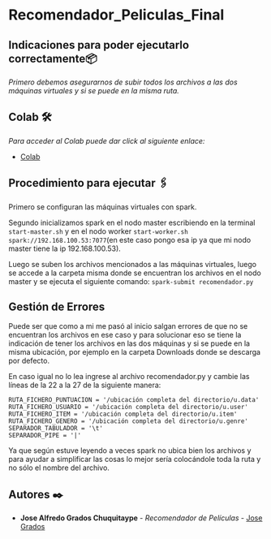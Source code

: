 # Recomendador_Peliculas_Final

## Indicaciones para poder ejecutarlo correctamente📦

_Primero debemos asegurarnos de subir todos los archivos a las dos máquinas virtuales y si se puede en la misma ruta._

## Colab 🛠️

_Para acceder al Colab puede dar click al siguiente enlace:_

* [Colab](https://colab.research.google.com/drive/115FMVkoSl0Ufjk5E44Dxku9y37pz6Rv3?usp=sharing)

## Procedimiento para ejecutar 🖇️

Primero se configuran las máquinas virtuales con spark.

Segundo inicializamos spark en el nodo master escribiendo en la terminal `start-master.sh` y en el nodo worker `start-worker.sh spark://192.168.100.53:7077`(en este caso pongo esa ip ya que mi nodo master tiene la ip 192.168.100.53).

Luego se suben los archivos mencionados a las máquinas virtuales, luego se accede a la carpeta misma donde se encuentran los archivos en el nodo master y se ejecuta el siguiente comando: `spark-submit recomendador.py`

## Gestión de Errores 

Puede ser que como a mi me pasó al inicio salgan errores de que no se encuentran los archivos en ese caso y para solucionar eso se tiene la indicación de tener los archivos en las dos máquinas y si se puede en la misma ubicación, por ejemplo en la carpeta Downloads donde se descarga por defecto.

En caso igual no lo lea ingrese al archivo recomendador.py y cambie las líneas de la 22 a la 27 de la siguiente manera:

```
RUTA_FICHERO_PUNTUACION = '/ubicación completa del directorio/u.data'
RUTA_FICHERO_USUARIO = '/ubicación completa del directorio/u.user'
RUTA_FICHERO_ITEM = '/ubicación completa del directorio/u.item'
RUTA_FICHERO_GENERO = '/ubicación completa del directorio/u.genre'
SEPARADOR_TABULADOR = '\t'
SEPARADOR_PIPE = '|'
```

Ya que según estuve leyendo a veces spark no ubica bien los archivos y para ayudar a simplificar las cosas lo mejor sería colocándole toda la ruta y no sólo el nombre del archivo.

## Autores ✒️

* **Jose Alfredo Grados Chuquitaype** - *Recomendador de Películas* - [Jose Grados](#jose-grados)
